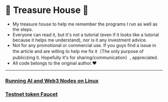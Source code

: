 #                                                                                                                             🌟 Treasure House 🌟

* My treasure house to help me remember the programs I run as well as the steps.
* Everyone can read it, but it's not a tutorial (even if it looks like a tutorial because it helps me understand), nor is it any investment advice.
* Not for any promotional or commercial use. If you guys find a issue in the article and are willing to help me fix it（The only purpose of publicizing it. Hopefully it's for sharing/communication）, appreciated.
* All code belongs to the original author.❤️
---

### [Running AI and Web3 Nodes on Linux ](https://github.com/Elemonbee/Tutorial-for-Running-node-on-Linux/tree/Node-List)
### [Testnet token Faucet](https://github.com/Elemonbee/My-treasure-house/tree/Testnet-token-faucet)
